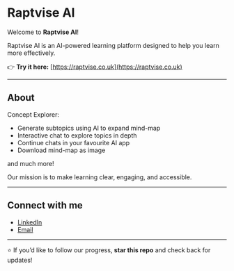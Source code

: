 # Raptvise AI


Welcome to **Raptvise AI**!

Raptvise AI is an AI-powered learning platform designed to help you learn more effectively.  

👉 **Try it here:** [https://raptvise.co.uk](https://raptvise.co.uk)

---

## About
Concept Explorer:
- Generate subtopics using AI to expand mind-map
- Interactive chat to explore topics in depth
- Continue chats in your favourite AI app
- Download mind-map as image
  
and much more!


Our mission is to make learning clear, engaging, and accessible.  


---

## Connect with me
- [LinkedIn](https://linkedin.com/in/rohananandpandit)
- [Email](rohananandpandit@gmail.com)

---

⭐ If you’d like to follow our progress, **star this repo** and check back for updates!

